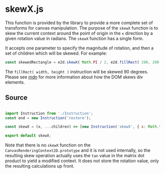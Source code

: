 # skewX.js

This function is provided by the library to provide a more complete set of transforms for canvas manipulation. The purpose of the `skewX` function is to skew the current context around the point of origin in the `x` direction by a given rotation value in radians. The `skewX` function has a single form.

It accepts one parameter to specify the magnitude of rotation, and then a set of children which will be skewed. For example:

```javascript
const skewedRectangle = e2d.skewX( Math.PI / 2, e2d.fillRect( 200, 200 ) );
```

The `fillRect( width, height )` instruction will be skewed 90 degrees.  Please see [mdn](https://developer.mozilla.org/en-US/docs/Web/CSS/transform-function/skewX) for more information about how the DOM skews div elements.

## Source

```javascript

import Instruction from './Instruction';
const end = new Instruction('restore');

const skewX = (x, ...children) => [new Instruction('skewX', { x: Math.tan(x) }), children, end];

export default skewX;
```

Note that there is no `skewX` function on the `CanvasRenderingContext2D.prototype` and it is not used internally, so the resulting skew operation actually uses the `tan` value in the matrix dot product to yield a modified context. It does not store the rotation value, only the resulting calculations up front.
